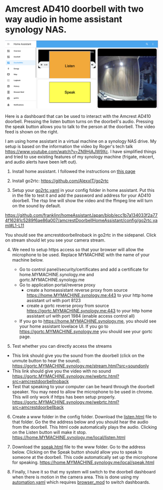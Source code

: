 # Amcrest AD410 doorbell with two way audio in home assistant synology NAS.

![Dashboard](https://github.com/franklinr/homeAssistantJapan/blob/cb827f201d95c0ca683be9a5d1c239cea97c1467/amcrestDoorbellHomeAssistant/dash.png)

Here is a dashboard that can be used to interact with the Amcrest AD410 doorbell.  Pressing the listen button turns on the doorbell's audio.  Pressing the speak button allows you to talk to the person at the doorbell.  The video feed is shown on the right.

I am using home assistant in a virtual machine on a synology NAS drive. My setup is based on the information the video by Roger's tech talk https://www.youtube.com/watch?v=ZN9HjAJW9Xc.  I have simplified things and tried to use existing features of my synology machine (frigate, mkcert, and audio alerts have been left out).

1. Install home assistant.  I followed the instructions on [this page](https://community.home-assistant.io/t/installation-on-synology-virtual-machine-managager/281608)

2. Install go2rtc: https://github.com/AlexxIT/go2rtc

3. Setup your [go2rtc.yaml](https://github.com/franklinr/homeAssistantJapan/blob/ecc1b7a134033f2a774f16281c5289f6ae86a007/amcrestDoorbellHomeAssistant/config/go2rtc.yaml) in your config folder in home assistant.  Put this in the file to test it and add the password and address for your AD410 doorbell.  The rtsp line will show the video and the ffmpeg line will turn on the sound by default.

https://github.com/franklinr/homeAssistantJapan/blob/ecc1b7a134033f2a774f16281c5289f6ae86a007/amcrestDoorbellHomeAssistant/config/go2rtc.yaml#L1-L11

You should see the amcrestdoorbellnoback in go2rtc in the sidepanel.  Click on stream should let you see your camera stream.  

4. We need to setup https access so that your browser will allow the microphone to be used.  Replace MYMACHINE with the name of your machine below.
    - Go to control panel/security/certificates and add a certificate for home.MYMACHINE.synology.me and gortc.MYMACHINE.synology.me
    - Go to application portal/reverse proxy
        - create a homeassistant reverse proxy from source https://home.MYMACHINE.synology.me:443 to your http home assistant url with port 8123
        - create a gortc reverse proxy from source https://gortc.MYMACHINE.synology.me:443 to your http home assistant url with port 1984 (enable access control all)
    - If you go to https://home.MYMACHINE.synology.me, you should see your home assistant lovelace UI. If you go to https://gortc.MYMACHINE.synology.me you should see your gortc page.   

5. Test whether you can directly access the streams
  - This link should give you the sound from the doorbell (click on the unmute button to hear the sound).
    https://gortc.MYMACHINE.synology.me/stream.html?src=soundonly
  - This link should give you the video with no sound
    https://gortc.MYMACHINE.synology.me/webrtc.html?src=amcrestdoorbellnoback
  - Test that speaking to your computer can be heard through the doorbell speaker.  You may need to allow the microphone to be used in chrome.  This will only work if https has been setup properly.
    https://gortc.MYMACHINE.synology.me/webrtc.html?src=amcrestdoorbellback

6. Create a www folder in the config folder.  Download the [listen.html](https://github.com/franklinr/homeAssistantJapan/blob/ecc1b7a134033f2a774f16281c5289f6ae86a007/amcrestDoorbellHomeAssistant/config/www/listen.html) file to that folder.  Go the the address below and you should hear the audio from the doorbell. This html code automatically plays the audio.  Clicking on the Listen button will make it stop.  
https://home.MYMACHINE.synology.me/local/listen.html

7. Download the [speak.html](https://github.com/franklinr/homeAssistantJapan/blob/ecc1b7a134033f2a774f16281c5289f6ae86a007/amcrestDoorbellHomeAssistant/config/www/speak.html) file to the www folder.  Go to the address below. Clicking on the Speak button should allow you to speak to someone at the doorbell.  This code automatically set up the microphone for speaking.
https://home.MYMACHINE.synology.me/local/speak.html

8. Finally, I have it so that my system will switch to the doorbell dashboard when there is motion in the camera area.
This is done using my [automation.yaml](https://github.com/franklinr/homeAssistantJapan/blob/ecc1b7a134033f2a774f16281c5289f6ae86a007/amcrestDoorbellHomeAssistant/config/automations.yaml) which requires [browser_mod](https://github.com/thomasloven/hass-browser_mod) to switch dashboards.


